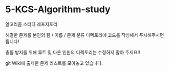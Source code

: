 # 5-KCS-Algorithm-study
알고리즘 스터디 레포지토리

해결한 문제를 본인의 팀 / 이름 / 문제 분류 디렉토리에 코드를 작성해서 푸시해주시면 됩니다!

충돌 방지를 위해 루트 및 다른 인원의 디렉토리는 수정하지 말아 주세요!!

git Wiki에 출제한 문제 리스트를 모아놓고 있습니다.
